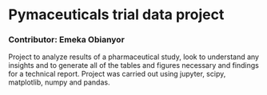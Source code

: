 # Pymaceuticals trial data project

### Contributor: Emeka Obianyor <br>

Project to analyze results of a pharmaceutical study, look to understand any insights and to generate all of the tables and figures necessary and findings for a technical report.
Project was carried out using jupyter, scipy, matplotlib, numpy and pandas.


